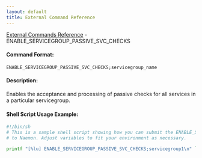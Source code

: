 ```yaml
---
layout: default
title: External Command Reference
---
```


<!--
************************************************
* AUTO GENERATED PAGE - USE ./update SCRIPT
************************************************
-->

<span class="glyphicon glyphicon-arrow-up"></span><a href="index.html"> External Commands Reference</a> - ENABLE_SERVICEGROUP_PASSIVE_SVC_CHECKS<br>


#### Command Format:

`ENABLE_SERVICEGROUP_PASSIVE_SVC_CHECKS;servicegroup_name`

#### Description:

Enables the acceptance and processing of passive checks for all services in a particular servicegroup.

#### Shell Script Usage Example:

```sh
#!/bin/sh
# This is a sample shell script showing how you can submit the ENABLE_SERVICEGROUP_PASSIVE_SVC_CHECKS command
# to Naemon. Adjust variables to fit your environment as necessary.

printf "[%lu] ENABLE_SERVICEGROUP_PASSIVE_SVC_CHECKS;servicegroup1\n" `date +%s` > /var/lib/naemon/naemon.cmd
```



